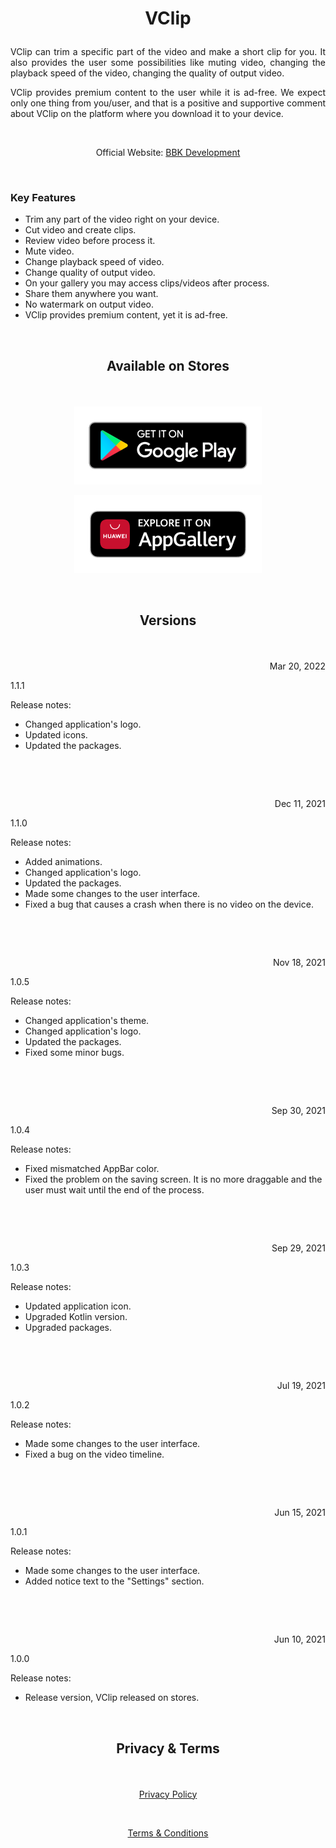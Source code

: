 # <p align="center">VClip</p> 

<p align="justify">VClip can trim a specific part of the video and make a short clip for you. It also provides the user some possibilities like muting video, changing the playback speed of the video, changing the quality of output video.</p>

<p align="justify">VClip provides premium content to the user while it is ad-free. We expect only one thing from you/user, and that is a positive and supportive comment about VClip on the platform where you download it to your device.</p>

&nbsp;

<p align="center">Official Website: <a href="https://www.bbkdevelopment.com/bbk-development/vclip">BBK Development</a></p>

&nbsp;

### Key Features
-	Trim any part of the video right on your device.
-   Cut video and create clips.
-   Review video before process it.
-   Mute video.
-   Change playback speed of video.
-   Change quality of output video.
-   On your gallery you may access clips/videos after process.
-   Share them anywhere you want.
-   No watermark on output video.
-   VClip provides premium content, yet it is ad-free.

&nbsp;

## <p align="center">Available on Stores</p> 

&nbsp;

[<p align="center"><img src="images/badge-black1.png" width="300"></p>](https://play.google.com/store/apps/details?id=com.BBKDevelopment.VClip)[<p align="center"><img src="images/badge-black2.png" width="300"></p>](https://appgallery.huawei.com/#/app/C104413665)

&nbsp;

## <p align="center">Versions</p> 

&nbsp;

<p align=right>Mar 20, 2022</p>
<p align=left>1.1.1</p> 

Release notes:

- Changed application's logo.
- Updated icons.
- Updated the packages.

&nbsp;

&nbsp;

<p align=right>Dec 11, 2021</p>
<p align=left>1.1.0</p> 

Release notes:

- Added animations.
- Changed application's logo.
- Updated the packages.
- Made some changes to the user interface.
- Fixed a bug that causes a crash when there is no video on the device.

&nbsp;

&nbsp;

<p align=right>Nov 18, 2021</p>
<p align=left>1.0.5</p> 

Release notes:

- Changed application's theme.
- Changed application's logo.
- Updated the packages.
- Fixed some minor bugs.

&nbsp;

&nbsp;

<p align=right>Sep 30, 2021</p>
<p align=left>1.0.4</p> 

Release notes:

- Fixed mismatched AppBar color.
- Fixed the problem on the saving screen. It is no more draggable and the user must wait until the end of the process.

&nbsp;

&nbsp;

<p align=right>Sep 29, 2021</p>
<p align=left>1.0.3</p> 

Release notes:

- Updated application icon.
- Upgraded Kotlin version.
- Upgraded packages.

&nbsp;

&nbsp;

<p align=right>Jul 19, 2021</p>
<p align=left>1.0.2</p> 

Release notes:

- Made some changes to the user interface. 
- Fixed a bug on the video timeline.

&nbsp;

&nbsp;

<p align=right>Jun 15, 2021</p>
<p align=left>1.0.1</p> 

Release notes:

- Made some changes to the user interface. 
- Added notice text  to the "Settings" section.

&nbsp;

&nbsp;

<p align=right>Jun 10, 2021</p>
<p align=left>1.0.0</p>

Release notes:

- Release version, VClip released on stores.

&nbsp;

## <p align="center">Privacy & Terms</p> 

&nbsp;

[<p align="center">Privacy Policy</p>](https://www.bbkdevelopment.com/bbk-development/vclip/privacy-policy)

&nbsp;

[<p align="center">Terms & Conditions</p>](https://www.bbkdevelopment.com/bbk-development/vclip/terms-and-conditions)
